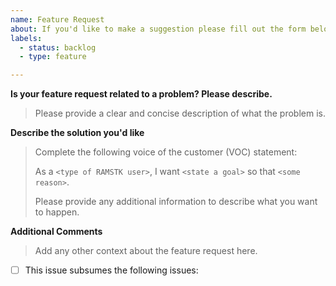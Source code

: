 ```yaml
---
name: Feature Request
about: If you'd like to make a suggestion please fill out the form below.
labels:
  - status: backlog
  - type: feature

---
```


**Is your feature request related to a problem? Please describe.**

> Please provide a clear and concise description of what the problem is.

**Describe the solution you'd like**

> Complete the following voice of the customer (VOC) statement:
>
> As a `<type of RAMSTK user>`, I want `<state a goal>` so that `<some reason>`.
>
> Please provide any additional information to describe what you want to happen.

**Additional Comments**

> Add any other context about the feature request here.

- [ ] This issue subsumes the following issues:
